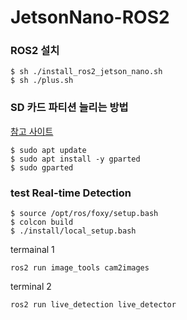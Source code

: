 # JetsonNano-ROS2

### ROS2 설치
```
$ sh ./install_ros2_jetson_nano.sh
$ sh ./plus.sh
```

### SD 카드 파티션 늘리는 방법

[참고 사이트](https://omorobot.gitbook.io/manual/product/omo-r1mini/r1mini-pro/jetson-nano)
```
$ sudo apt update
$ sudo apt install -y gparted
$ sudo gparted
```

### test Real-time Detection 
```
$ source /opt/ros/foxy/setup.bash
$ colcon build
$ ./install/local_setup.bash
```

termainal 1
```
ros2 run image_tools cam2images
```

terminal 2
```
ros2 run live_detection live_detector
```